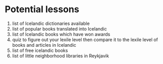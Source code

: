 # Potential lessons

1. list of Icelandic dictionaries available
2. list of popular books translated into Icelandic
3. list of Icelandic books which have won awards
4. quiz to figure out your lexile level
then compare it to the lexile level of books and articles in Icelandic
5. list of free icelandic books
6. list of little neighborhood libraries in Reykjavik